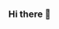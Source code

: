 ### Hi there 👋

<!--
**niamhmadden23/niamhmadden23** is a ✨ _special_ ✨ repository because its `README.md` (this file) appears on your GitHub profile.

Here are some ideas to get you started:

- 🔭 I’m currently working as a Application Developer at Accenture 
- 🌱 I’m currently learning React
- 👩🏻‍💻 I’m looking to collaborate on full stack projects
- 📫 How to reach me: niamhmadden15@gmail.com
- ⚡ Other hobbies: Reading and Muay Thai
-->
